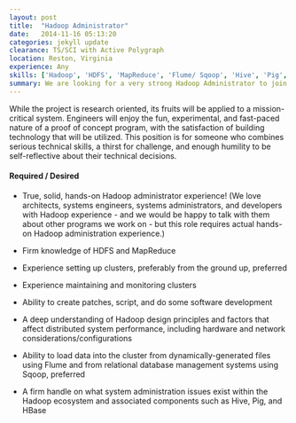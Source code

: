 ```yaml
---
layout: post
title:  "Hadoop Administrator"
date:   2014-11-16 05:13:20
categories: jekyll update
clearance: TS/SCI with Active Polygraph
location: Reston, Virginia
experience: Any
skills: ['Hadoop', 'HDFS', 'MapReduce', 'Flume/ Sqoop', 'Hive', 'Pig', 'HBase']
summary: We are looking for a very strong Hadoop Administrator to join us on a proof of concept initiative where a small group will be setting up a Hadoop environment from scratch.
---
```


While the project is research oriented, its fruits will be applied to a mission-critical system. Engineers will enjoy the fun, experimental, and fast-paced nature of a proof of concept program, with the satisfaction of building technology that will be utilized. This position is for someone who combines serious technical skills, a thirst for challenge, and enough humility to be self-reflective about their technical decisions.

#### Required / Desired

* True, solid, hands-on Hadoop administrator experience! (We love architects, systems engineers, systems administrators, and developers with Hadoop experience - and we would be happy to talk with them about other programs we work on - but this role requires actual hands-on Hadoop administration experience.)

* Firm knowledge of HDFS and MapReduce

* Experience setting up clusters, preferably from the ground up, preferred

* Experience maintaining and monitoring clusters

* Ability to create patches, script, and do some software development

* A deep understanding of Hadoop design principles and factors that affect distributed system performance, including hardware and network considerations/configurations

* Ability to load data into the cluster from dynamically-generated files using Flume and from relational database management systems using Sqoop, preferred

* A firm handle on what system administration issues exist within the Hadoop ecosystem and associated components such as Hive, Pig, and HBase